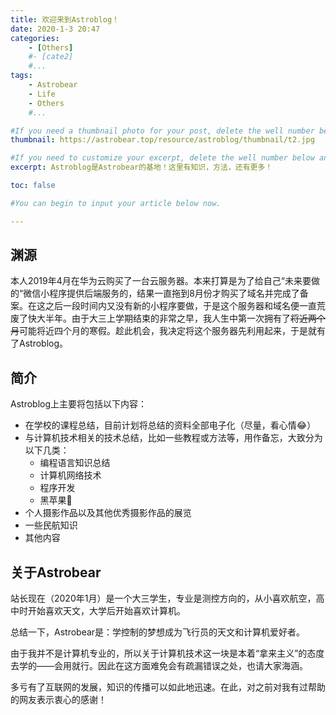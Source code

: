 ```yaml
---
title: 欢迎来到Astroblog！
date: 2020-1-3 20:47
categories: 
	- [Others]
	#- [cate2]
	#...
tags: 
	- Astrobear
	- Life
	- Others
	#...

#If you need a thumbnail photo for your post, delete the well number below and finish the directory.
thumbnail: https://astrobear.top/resource/astroblog/thumbnail/t2.jpg

#If you need to customize your excerpt, delete the well number below and input something. You can also input <!-- more --> in your article to divide the excerpt and other contents.
excerpt: Astroblog是Astrobear的基地！这里有知识，方法，还有更多！

toc: false

#You can begin to input your article below now.

---
```


## 渊源

本人2019年4月在华为云购买了一台云服务器。本来打算是为了给自己“未来要做的“微信小程序提供后端服务的，结果一直拖到8月份才购买了域名并完成了备案。在这之后一段时间内又没有新的小程序要做，于是这个服务器和域名便一直荒废了快大半年。由于大三上学期结束的非常之早，我人生中第一次拥有了~~将近两个月~~可能将近四个月的寒假。趁此机会，我决定将这个服务器先利用起来，于是就有了Astroblog。

## 简介

Astroblog上主要将包括以下内容：

- 在学校的课程总结，目前计划将总结的资料全部电子化（尽量，看心情😂）
- 与计算机技术相关的技术总结，比如一些教程或方法等，用作备忘，大致分为以下几类：
  - 编程语言知识总结
  - 计算机网络技术
  - 程序开发
  - 黑苹果
- 个人摄影作品以及其他优秀摄影作品的展览
- 一些民航知识
- 其他内容

## 关于Astrobear

站长现在（2020年1月）是一个大三学生，专业是测控方向的，从小喜欢航空，高中时开始喜欢天文，大学后开始喜欢计算机。

总结一下，Astrobear是：学控制的梦想成为飞行员的天文和计算机爱好者。

由于我并不是计算机专业的，所以关于计算机技术这一块是本着“拿来主义”的态度去学的——会用就行。因此在这方面难免会有疏漏错误之处，也请大家海涵。

多亏有了互联网的发展，知识的传播可以如此地迅速。在此，对之前对我有过帮助的网友表示衷心的感谢！

